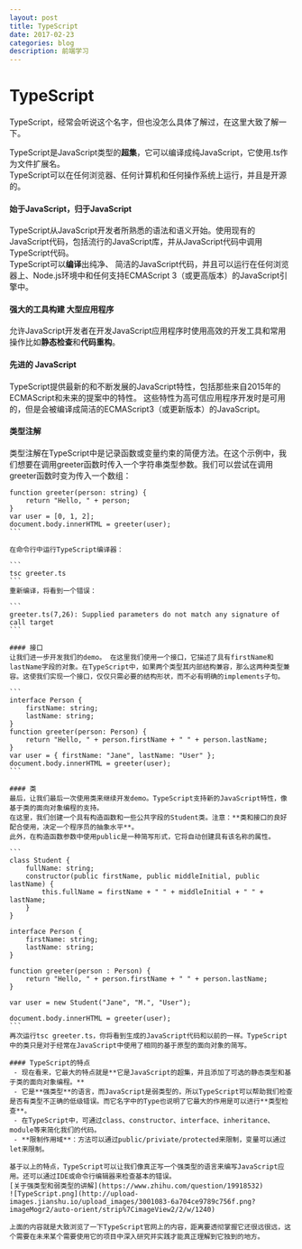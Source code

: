 ```yaml
---
layout: post
title: TypeScript
date: 2017-02-23
categories: blog
description: 前端学习
---
```


# TypeScript            
TypeScript，经常会听说这个名字，但也没怎么具体了解过，在这里大致了解一下。        

TypeScript是JavaScript类型的**超集**，它可以编译成纯JavaScript，它使用.ts作为文件扩展名。        
TypeScript可以在任何浏览器、任何计算机和任何操作系统上运行，并且是开源的。        
        
#### 始于JavaScript，归于JavaScript        
TypeScript从JavaScript开发者所熟悉的语法和语义开始。使用现有的JavaScript代码，包括流行的JavaScript库，并从JavaScript代码中调用TypeScript代码。        
TypeScript可以**编译**出纯净、 简洁的JavaScript代码，并且可以运行在任何浏览器上、Node.js环境中和任何支持ECMAScript 3（或更高版本）的JavaScript引擎中。        

#### 强大的工具构建 大型应用程序        
允许JavaScript开发者在开发JavaScript应用程序时使用高效的开发工具和常用操作比如**静态检查**和**代码重构**。        

#### 先进的 JavaScript			
TypeScript提供最新的和不断发展的JavaScript特性，包括那些来自2015年的ECMAScript和未来的提案中的特性。
这些特性为高可信应用程序开发时是可用的，但是会被编译成简洁的ECMAScript3（或更新版本）的JavaScript。

#### 类型注解        
类型注解在TypeScript中是记录函数或变量约束的简便方法。在这个示例中，我们想要在调用greeter函数时传入一个字符串类型参数。我们可以尝试在调用greeter函数时变为传入一个数组：        

````
function greeter(person: string) {
    return "Hello, " + person;
}
var user = [0, 1, 2];
document.body.innerHTML = greeter(user);
```

在命令行中运行TypeScript编译器：        

```
tsc greeter.ts
```
重新编译，将看到一个错误：        

```
greeter.ts(7,26): Supplied parameters do not match any signature of call target
```

#### 接口        
让我们进一步开发我们的demo。 在这里我们使用一个接口，它描述了具有firstName和lastName字段的对象。在TypeScript中，如果两个类型其内部结构兼容，那么这两种类型兼容。这使我们实现一个接口，仅仅只需必要的结构形状，而不必有明确的implements子句。        

```
interface Person {
    firstName: string;
    lastName: string;
}
function greeter(person: Person) {
    return "Hello, " + person.firstName + " " + person.lastName;
}
var user = { firstName: "Jane", lastName: "User" };
document.body.innerHTML = greeter(user);
```

#### 类        
最后，让我们最后一次使用类来继续开发demo。TypeScript支持新的JavaScript特性，像基于类的面向对象编程的支持。
在这里，我们创建一个具有构造函数和一些公共字段的Student类。注意：**类和接口的良好配合使用，决定一个程序员的抽象水平**。        
此外，在构造函数参数中使用public是一种简写形式，它将自动创建具有该名称的属性。        

```
class Student {
    fullName: string;
    constructor(public firstName, public middleInitial, public lastName) {
        this.fullName = firstName + " " + middleInitial + " " + lastName;
    }
}

interface Person {
    firstName: string;
    lastName: string;
}

function greeter(person : Person) {
    return "Hello, " + person.firstName + " " + person.lastName;
}

var user = new Student("Jane", "M.", "User");

document.body.innerHTML = greeter(user);
```
再次运行tsc greeter.ts，你将看到生成的JavaScript代码和以前的一样。TypeScript中的类只是对于经常在JavaScript中使用了相同的基于原型的面向对象的简写。        

#### TypeScript的特点        
 - 现在看来，它最大的特点就是**它是JavaScript的超集，并且添加了可选的静态类型和基于类的面向对象编程。**         
 - 它是**强类型**的语言，而JavaScript是弱类型的，所以TypeScript可以帮助我们检查是否有类型不正确的低级错误。而它名字中的Type也说明了它最大的作用是可以进行**类型检查**。        
 - 在TypeScript中，可通过class、constructor、interface、inheritance、module等来简化我们的代码。        
 - **限制作用域**：方法可以通过public/priviate/protected来限制，变量可以通过let来限制。        

基于以上的特点，TypeScript可以让我们像真正写一个强类型的语言来编写JavaScript应用。还可以通过IDE或命令行编辑器来检查基本的错误。        
[关于强类型和弱类型的讲解](https://www.zhihu.com/question/19918532)        
![TypeScript.png](http://upload-images.jianshu.io/upload_images/3001083-6a704ce9789c756f.png?imageMogr2/auto-orient/strip%7CimageView2/2/w/1240)        
 
上面的内容就是大致浏览了一下TypeScript官网上的内容，距离要透彻掌握它还很远很远，这个需要在未来某个需要使用它的项目中深入研究并实践才能真正理解到它独到的地方。        
